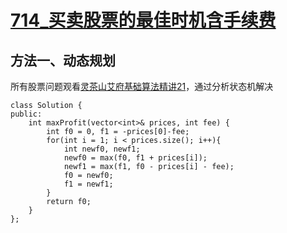 # [714_买卖股票的最佳时机含手续费](https://leetcode.cn/problems/best-time-to-buy-and-sell-stock-with-transaction-fee/?envType=daily-question&envId=2023-10-06)
## 方法一、动态规划
所有股票问题观看[灵茶山艾府基础算法精讲21](https://www.bilibili.com/video/BV1ho4y1W7QK/)，通过分析状态机解决

```
class Solution {
public:
    int maxProfit(vector<int>& prices, int fee) {
        int f0 = 0, f1 = -prices[0]-fee;
        for(int i = 1; i < prices.size(); i++){
            int newf0, newf1;
            newf0 = max(f0, f1 + prices[i]);
            newf1 = max(f1, f0 - prices[i] - fee);
            f0 = newf0;
            f1 = newf1;
        }
        return f0;
    }
};
```

